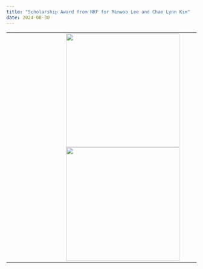 ```yaml
---
title: "Scholarship Award from NRF for Minwoo Lee and Chae Lynn Kim"
date: 2024-08-30
---
```


<!--
Minwoo and Chae Lynn were awarded the scholarship for their graduate study proposal from National Research Foundation (NRF) of Korea.
Many congratulations, Minwoo and Chae Lynn!!
-->

<table> 
    <tr>
        <td>
            <div style='width:600px'> 
                <center> <img src='https://bspl.korea.ac.kr/image/bspl/MWL_24sep.png' width=300> </center>
              <center> <img src='https://bspl.korea.ac.kr/image/bspl/CLK_24sep.png' width=300> </center>
        </td>
        <td>
            <div style='width:1800'> 
              <p style='font-size: 25px'> Minwoo and Chae Lynn were awarded the scholarship for their graduate study proposal from National Research Foundation (NRF) of Korea. </p> 

<p style='font-size: 25px'>Many congratulations, Minwoo and Chae Lynn!! </p>
</div>
        </td>
    </tr>
</table>

